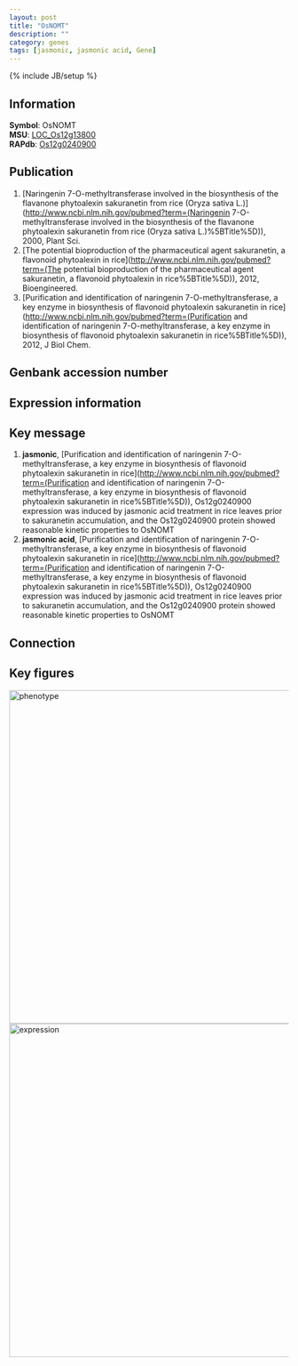 ```yaml
---
layout: post
title: "OsNOMT"
description: ""
category: genes
tags: [jasmonic, jasmonic acid, Gene]
---
```

{% include JB/setup %}

## Information
__Symbol__: OsNOMT  
__MSU__: [LOC_Os12g13800](http://rice.plantbiology.msu.edu/cgi-bin/ORF_infopage.cgi?orf=LOC_Os12g13800)  
__RAPdb__: [Os12g0240900](http://rapdb.dna.affrc.go.jp/viewer/gbrowse_details/irgsp1?name=Os12g0240900)  

## Publication
1. [Naringenin 7-O-methyltransferase involved in the biosynthesis of the flavanone phytoalexin sakuranetin from rice (Oryza sativa L.)](http://www.ncbi.nlm.nih.gov/pubmed?term=(Naringenin 7-O-methyltransferase involved in the biosynthesis of the flavanone phytoalexin sakuranetin from rice (Oryza sativa L.)%5BTitle%5D)), 2000, Plant Sci.
2. [The potential bioproduction of the pharmaceutical agent sakuranetin, a flavonoid phytoalexin in rice](http://www.ncbi.nlm.nih.gov/pubmed?term=(The potential bioproduction of the pharmaceutical agent sakuranetin, a flavonoid phytoalexin in rice%5BTitle%5D)), 2012, Bioengineered.
3. [Purification and identification of naringenin 7-O-methyltransferase, a key enzyme in biosynthesis of flavonoid phytoalexin sakuranetin in rice](http://www.ncbi.nlm.nih.gov/pubmed?term=(Purification and identification of naringenin 7-O-methyltransferase, a key enzyme in biosynthesis of flavonoid phytoalexin sakuranetin in rice%5BTitle%5D)), 2012, J Biol Chem.

## Genbank accession number

## Expression information

## Key message
1. __jasmonic__, [Purification and identification of naringenin 7-O-methyltransferase, a key enzyme in biosynthesis of flavonoid phytoalexin sakuranetin in rice](http://www.ncbi.nlm.nih.gov/pubmed?term=(Purification and identification of naringenin 7-O-methyltransferase, a key enzyme in biosynthesis of flavonoid phytoalexin sakuranetin in rice%5BTitle%5D)),  Os12g0240900 expression was induced by jasmonic acid treatment in rice leaves prior to sakuranetin accumulation, and the Os12g0240900 protein showed reasonable kinetic properties to OsNOMT
2. __jasmonic acid__, [Purification and identification of naringenin 7-O-methyltransferase, a key enzyme in biosynthesis of flavonoid phytoalexin sakuranetin in rice](http://www.ncbi.nlm.nih.gov/pubmed?term=(Purification and identification of naringenin 7-O-methyltransferase, a key enzyme in biosynthesis of flavonoid phytoalexin sakuranetin in rice%5BTitle%5D)),  Os12g0240900 expression was induced by jasmonic acid treatment in rice leaves prior to sakuranetin accumulation, and the Os12g0240900 protein showed reasonable kinetic properties to OsNOMT

## Connection

## Key figures
<img src="http://ricencode.github.io/images/OsNOMT.pheno.png" alt="phenotype"  style="width: 600px;"/>

<img src="http://ricencode.github.io/images/OsNOMT.exp.png" alt="expression"  style="width: 600px;"/>



